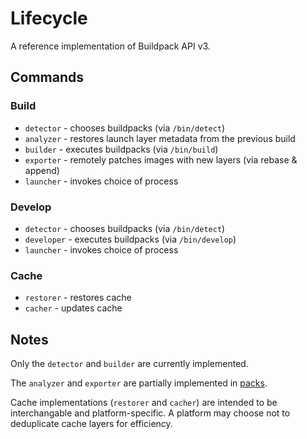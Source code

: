 # Lifecycle

A reference implementation of Buildpack API v3.

## Commands

### Build

* `detector` - chooses buildpacks (via `/bin/detect`)
* `analyzer` - restores launch layer metadata from the previous build
* `builder` -  executes buildpacks (via `/bin/build`)
* `exporter` - remotely patches images with new layers (via rebase & append)
* `launcher` - invokes choice of process

### Develop

* `detector` - chooses buildpacks (via `/bin/detect`)
* `developer` - executes buildpacks (via `/bin/develop`)
* `launcher` - invokes choice of process

### Cache

* `restorer` - restores cache
* `cacher` - updates cache

## Notes

Only the `detector` and `builder` are currently implemented.

The `analyzer` and `exporter` are partially implemented in [packs](https://github.com/sclevine/packs).

Cache implementations (`restorer` and `cacher`) are intended to be interchangable and platform-specific.
A platform may choose not to deduplicate cache layers for efficiency.
